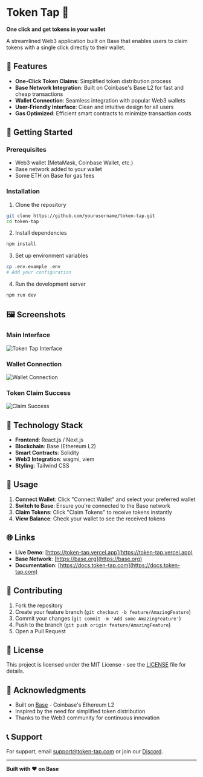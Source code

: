 # Token Tap 🚰

**One click and get tokens in your wallet**

A streamlined Web3 application built on Base that enables users to claim tokens with a single click directly to their wallet.

## 🌟 Features

- **One-Click Token Claims**: Simplified token distribution process
- **Base Network Integration**: Built on Coinbase's Base L2 for fast and cheap transactions
- **Wallet Connection**: Seamless integration with popular Web3 wallets
- **User-Friendly Interface**: Clean and intuitive design for all users
- **Gas Optimized**: Efficient smart contracts to minimize transaction costs

## 🚀 Getting Started

### Prerequisites

- Web3 wallet (MetaMask, Coinbase Wallet, etc.)
- Base network added to your wallet
- Some ETH on Base for gas fees

### Installation

1. Clone the repository
```bash
git clone https://github.com/yourusername/token-tap.git
cd token-tap
```

2. Install dependencies
```bash
npm install
```

3. Set up environment variables
```bash
cp .env.example .env
# Add your configuration
```

4. Run the development server
```bash
npm run dev
```

## 🖼️ Screenshots

### Main Interface
![Token Tap Interface](./screenshots/main-interface.png)

### Wallet Connection
![Wallet Connection](./screenshots/wallet-connection.png)

### Token Claim Success
![Claim Success](./screenshots/claim-success.png)

## 🔧 Technology Stack

- **Frontend**: React.js / Next.js
- **Blockchain**: Base (Ethereum L2)
- **Smart Contracts**: Solidity
- **Web3 Integration**: wagmi, viem
- **Styling**: Tailwind CSS

## 📱 Usage

1. **Connect Wallet**: Click "Connect Wallet" and select your preferred wallet
2. **Switch to Base**: Ensure you're connected to the Base network
3. **Claim Tokens**: Click "Claim Tokens" to receive tokens instantly
4. **View Balance**: Check your wallet to see the received tokens

## 🌐 Links

- **Live Demo**: [https://token-tap.vercel.app](https://token-tap.vercel.app)
- **Base Network**: [https://base.org](https://base.org)
- **Documentation**: [https://docs.token-tap.com](https://docs.token-tap.com)

## 🤝 Contributing

1. Fork the repository
2. Create your feature branch (`git checkout -b feature/AmazingFeature`)
3. Commit your changes (`git commit -m 'Add some AmazingFeature'`)
4. Push to the branch (`git push origin feature/AmazingFeature`)
5. Open a Pull Request

## 📄 License

This project is licensed under the MIT License - see the [LICENSE](LICENSE) file for details.

## 🙏 Acknowledgments

- Built on [Base](https://base.org) - Coinbase's Ethereum L2
- Inspired by the need for simplified token distribution
- Thanks to the Web3 community for continuous innovation

## 📞 Support

For support, email support@token-tap.com or join our [Discord](https://discord.gg/token-tap).

---

**Built with ❤️ on Base**